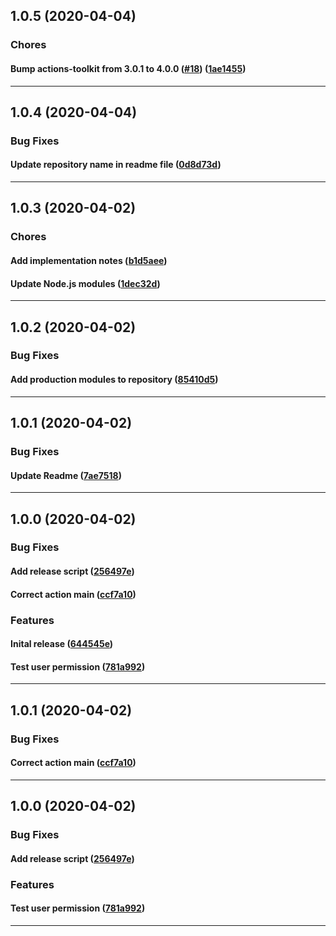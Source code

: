## 1.0.5 (2020-04-04)

### Chores


#### Bump actions-toolkit from 3.0.1 to 4.0.0 ([#18](https://github.com/scherermichael-oss/action-has-permission/issues/18)) ([1ae1455](https://github.com/scherermichael-oss/action-has-permission/commit/1ae1455))



---

## 1.0.4 (2020-04-04)

### Bug Fixes


#### Update repository name in readme file ([0d8d73d](https://github.com/scherermichael-oss/action-has-permission/commit/0d8d73d))



---

## 1.0.3 (2020-04-02)

### Chores


#### Add implementation notes ([b1d5aee](https://github.com/scherermichael/action-has-permission/commit/b1d5aee))

#### Update Node.js modules ([1dec32d](https://github.com/scherermichael/action-has-permission/commit/1dec32d))



---

## 1.0.2 (2020-04-02)

### Bug Fixes


#### Add production modules to repository ([85410d5](https://github.com/scherermichael/action-has-permission/commit/85410d5))



---

## 1.0.1 (2020-04-02)

### Bug Fixes


#### Update Readme ([7ae7518](https://github.com/scherermichael/action-has-permission/commit/7ae7518))



---

## 1.0.0 (2020-04-02)

### Bug Fixes


#### Add release script ([256497e](https://github.com/scherermichael/action-has-permission/commit/256497e))

#### Correct action main ([ccf7a10](https://github.com/scherermichael/action-has-permission/commit/ccf7a10))

### Features


#### Inital release ([644545e](https://github.com/scherermichael/action-has-permission/commit/644545e))

#### Test user permission ([781a992](https://github.com/scherermichael/action-has-permission/commit/781a992))



---

## 1.0.1 (2020-04-02)

### Bug Fixes


#### Correct action main ([ccf7a10](https://github.com/scherermichael/action-has-permission/commit/ccf7a10))



---

## 1.0.0 (2020-04-02)

### Bug Fixes


#### Add release script ([256497e](https://github.com/scherermichael/action-has-permission/commit/256497e))

### Features


#### Test user permission ([781a992](https://github.com/scherermichael/action-has-permission/commit/781a992))



---
